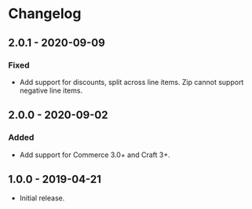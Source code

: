 # Changelog

## 2.0.1 - 2020-09-09

### Fixed
- Add support for discounts, split across line items. Zip cannot support negative line items.

## 2.0.0 - 2020-09-02

### Added
- Add support for Commerce 3.0+ and Craft 3+.

## 1.0.0 - 2019-04-21

- Initial release.
